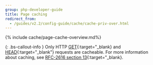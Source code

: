 ```yaml
---
group: php-developer-guide
title: Page caching
redirect_from:
  - /guides/v2.2/config-guide/cache/cache-priv-over.html
---
```


{% include cache/page-cache-overview.md%}

{: .bs-callout-info }
Only HTTP [GET](https://www.w3.org/Protocols/rfc2616/rfc2616-sec9.html#sec9.3){:target="_blank} and [HEAD](https://www.w3.org/Protocols/rfc2616/rfc2616-sec9.html#sec9.4){:target="_blank"} requests are cacheable. For more information about caching, see [RFC-2616 section 13](https://www.w3.org/Protocols/rfc2616/rfc2616-sec13.html){:target="_blank}.
